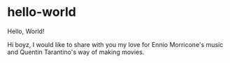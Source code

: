# hello-world
Hello, World!

Hi boyz, I would like to share with you my love for Ennio Morricone's music and Quentin Tarantino's way of making movies.
